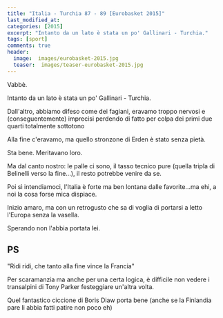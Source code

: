 ```yaml
---
title: "Italia - Turchia 87 - 89 [Eurobasket 2015]"
last_modified_at:
categories: [2015]
excerpt: "Intanto da un lato è stata un po' Gallinari - Turchia."
tags: [sport]
comments: true
header:  
  image:  images/eurobasket-2015.jpg
  teaser:  images/teaser-eurobasket-2015.jpg
---
```


Vabbè.

Intanto da un lato è stata un po' Gallinari - Turchia.

Dall'altro, abbiamo difeso come dei fagiani, eravamo troppo nervosi e (conseguentemente) imprecisi perdendo di fatto per colpa dei primi due quarti totalmente sottotono

Alla fine c'eravamo, ma quello stronzone di Erden è stato senza pietà.

Sta bene. Meritavano loro.

Ma dal canto nostro: le palle ci sono, il tasso tecnico pure (quella tripla di Belinelli verso la fine...), il resto potrebbe venire da se.

Poi sì intendiamoci, l'Italia è forte ma ben lontana dalle favorite...ma ehi, a noi la cosa forse mica dispiace.

Inizio amaro, ma con un retrogusto che sa di voglia di portarsi a letto l'Europa senza la vasella.

Sperando non l'abbia portata lei.

## PS

"Ridi ridi, che tanto alla fine vince la Francia"

Per scaramanzia ma anche per una certa logica, è difficile non vedere i transalpini di Tony Parker festeggiare un'altra volta.

Quel fantastico ciccione di Boris Diaw porta bene (anche se la Finlandia pare li abbia fatti patire non poco eh)